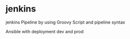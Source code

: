 # jenkins

jenkins Pipeline by using Groovy Script and pipeline syntax

Ansible with deployment dev and prod